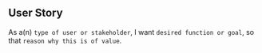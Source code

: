 ## User Story 
As a(n) `type of user or stakeholder`, I want `desired function or goal`, so that `reason why this is of value`.
